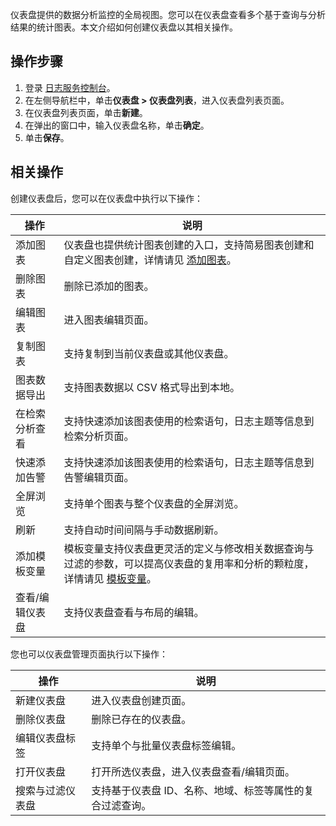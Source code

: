 仪表盘提供的数据分析监控的全局视图。您可以在仪表盘查看多个基于查询与分析结果的统计图表。本文介绍如何创建仪表盘以其相关操作。

## 操作步骤

1. 登录 [日志服务控制台](https://console.cloud.tencent.com/cls/overview)。
2. 在左侧导航栏中，单击**仪表盘 > 仪表盘列表**，进入仪表盘列表页面。
3. 在仪表盘列表页面，单击**新建**。
4. 在弹出的窗口中，输入仪表盘名称，单击**确定**。
5. 单击**保存**。

## 相关操作

创建仪表盘后，您可以在仪表盘中执行以下操作：

| 操作            | 说明                                                         |
| --------------- | ------------------------------------------------------------ |
| 添加图表        | 仪表盘也提供统计图表创建的入口，支持简易图表创建和自定义图表创建，详情请见 [添加图表](https://cloud.tencent.com/document/product/614/63399)。 |
| 删除图表        | 删除已添加的图表。                                             |
| 编辑图表        | 进入图表编辑页面。                                             |
| 复制图表        | 支持复制到当前仪表盘或其他仪表盘。                             |
| 图表数据导出    | 支持图表数据以 CSV 格式导出到本地。                              |
| 在检索分析查看    | 支持快速添加该图表使用的检索语句，日志主题等信息到检索分析页面。 |
| 快速添加告警    | 支持快速添加该图表使用的检索语句，日志主题等信息到告警编辑页面。 |
| 全屏浏览        | 支持单个图表与整个仪表盘的全屏浏览。                           |
| 刷新            | 支持自动时间间隔与手动数据刷新。                               |
| 添加模板变量    | 模板变量支持仪表盘更灵活的定义与修改相关数据查询与过滤的参数，可以提高仪表盘的复用率和分析的颗粒度，详情请见 [模板变量](https://cloud.tencent.com/document/product/614/63400)。 |
| 查看/编辑仪表盘 | 支持仪表盘查看与布局的编辑。                                   |



您也可以仪表盘管理页面执行以下操作：

| 操作             | 说明                                                   |
| ---------------- | ------------------------------------------------------ |
| 新建仪表盘       | 进入仪表盘创建页面。                                     |
| 删除仪表盘       | 删除已存在的仪表盘。                                     |
| 编辑仪表盘标签   | 支持单个与批量仪表盘标签编辑。                           |
| 打开仪表盘       | 打开所选仪表盘，进入仪表盘查看/编辑页面。                |
| 搜索与过滤仪表盘 | 支持基于仪表盘 ID、名称、地域、标签等属性的复合过滤查询。 |



